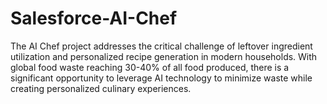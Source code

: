 # Salesforce-AI-Chef
The AI Chef project addresses the critical challenge of leftover ingredient utilization and personalized recipe generation in modern households. With global food waste reaching 30-40% of all food produced, there is a significant opportunity to leverage AI technology to minimize waste while creating personalized culinary experiences.
